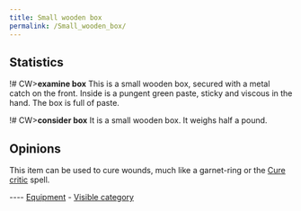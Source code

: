 ```yaml
---
title: Small wooden box
permalink: /Small_wooden_box/
---
```


## Statistics

!# CW\>**examine box**
This is a small wooden box, secured with a metal catch on the front.
Inside is
a pungent green paste, sticky and viscous in the hand.
The box is full of paste.

!# CW\>**consider box**
It is a small wooden box.
It weighs half a pound.

## Opinions

This item can be used to cure wounds, much like a garnet-ring or the
[Cure critic](Cure_critic "wikilink") spell.



---- [Equipment](Equipment "wikilink") - [Visible
category](LINK "wikilink")